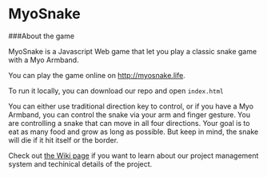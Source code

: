 # MyoSnake

###About the game

MyoSnake is a Javascript Web game that let you play a classic snake game with a Myo Armband. 

You can play the game online on http://myosnake.life.

To run it locally, you can download our repo and open ```index.html```

You can either use traditional direction key to control, or if you have a Myo Armband, you can control the snake via your arm and finger gesture. You are controlling a snake that can move in all four directions. Your goal is to eat as many food and grow as long as possible. But keep in mind, the snake will die if it hit itself or the border.

Check out [the Wiki page](https://github.com/ICS4U-DASA/dasa.github.io/wiki) if you want to learn about our project management system and techinical details of the project.
